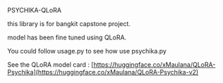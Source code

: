 PSYCHIKA-QLoRA 

this library is for bangkit capstone project. 

model has been fine tuned using QLoRA.

You could follow usage.py to see how use psychika.py


See the QLoRA model card : [https://huggingface.co/xMaulana/QLoRA-Psychika](https://huggingface.co/xMaulana/QLoRA-Psychika-v2)

